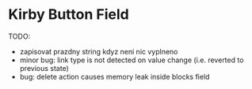 # Kirby Button Field

TODO:
- zapisovat prazdny string kdyz neni nic vyplneno
- minor bug: link type is not detected on value change (i.e. reverted to previous state)
- bug: delete action causes memory leak inside blocks field

